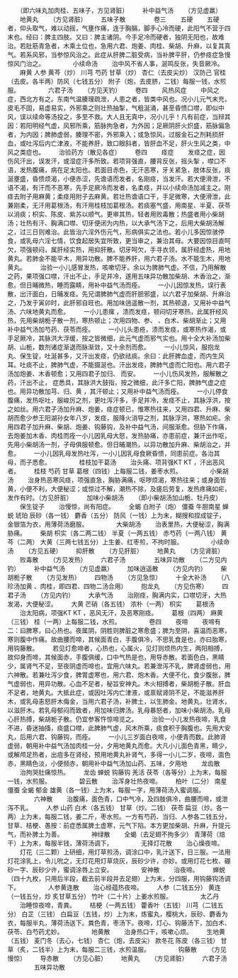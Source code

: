 <!-- { "loadSidebar": true } -->
　　（即六味丸加肉桂、五味子，方见肾脏）
　　补中益气汤
　　（方见虚羸）
　　地黄丸
　　（方见肾脏）
　　五味子散
　　
　　卷三
　　五硬
　　五硬者，仰头取气，难以动摇，气壅作痛，连于胸膈，脚手心冷而硬，此阳气不营于四末也。经曰：脾主四肢。又曰：脾主诸阴。今手足冷而硬者，独阴无阳也，故难治。若肚筋青急者，木乘土位也，急用六君、炮姜、肉桂、柴胡、升麻，以复其真气。若系风邪，当参惊风治之。此症从肝脾二脏受病，当补脾平肝，仍参痉症急慢惊风门治之。
　　
　　小续命汤
　　治中风不省人事，涎鸣反张，失音厥冷。
　　麻黄 人参 黄芩（炒） 川芎 芍药 甘草（炒） 杏仁（去皮尖炒） 汉防己 官桂（去皮。各半两）防风（七钱五分） 附子（炮，去皮脐，二钱）每服一钱，水煎服。
　　
　　六君子汤
　　（方见天钓）
　　卷四
　　风热风症
　　中风之症，西北方有之。东南气温腠理疏泄，人患之者，皆类中风也。况小儿元气未充，皮毛不固，易虚易实，外邪乘之则壮热抽掣，气粗涎涌，甚至昏愦口噤，即似中风，误以续命等汤投之，多至不救。大人且无真中，况小儿乎！凡有前症，当辩其因：若阳明经气虚，风邪所乘，筋脉拘急者，为外因；足厥阴肝火炽盛，筋脉偏急者，为内因；脾肺虚弱，腠理不密，外邪乘入；或急惊风，过服金石之剂耗损肝血，或吐泻后内亡津液，不能养肝，致口眼斜者，皆肝血不足，肝火生风之类，中风之类症也。
　　治验药方（散见各症）
　　卷四
　　痉症
　　发痉之症，因伤风汗出，误发汗，或湿症汗多所致。若项背强直，腰背反张，摇头掣 ，噤口不语，发热腹痛，病在足太阳也。若面目赤色，无汗恶寒，牙关紧急，肢体反张，痰涎壅盛，昏愦烦渴，小便赤涩，先谵语而发者，名刚痉，当发汗。若大便滑泄，不语不渴，有汗而不恶寒，先手足厥冷而发者，名柔痉，并以小续命汤加减主之。刚痉去附子用麻黄；柔痉用附子去麻黄。若壮热谵语口干，手足微寒，大便滑泄，此兼刚柔，无汗用葛根汤，有汗用桂枝加葛根汤。若痰塞气盛，用南星、半夏、茯苓以消痰；枳实、陈皮、紫苏以顺气。更审其热，轻者用败毒散；热盛者用小柴胡汤；壮热有汗、胸满口噤、切牙便闭为内热，以大承气汤下之，后用大柴胡汤解之，过三日则难治。此皆治六淫外伤元气，形病俱实之法也。若小儿多因惊骇停食，或乳母六淫七情，饮食起居失宜所致，更当审之，兼治其母。大要因惊目直呵欠，项强顿闷，属肝经实热，用抑肝散。切牙呵欠，手寻衣领，属肝经虚热，用地黄丸。若肺金不能平木，用异功散。脾不能养肝，用六君子汤。水不能生木，用地黄丸。
　　治验一小儿感冒发热，咳嗽切牙。余以为脾肺气虚。不信，乃用解散之药，果项强口噤，汗出不止，手足并冷，遂用五味异功散加柴胡、木香治之，渐愈。但日晡微热，睡而露睛，用补中益气汤而痊。
　　一小儿因惊发热，误行表散，出汗面白，日晡发痉。先兄谓脾肺气虚而肝胆邪盛，以六君子加柴胡、升麻治之，乃发于寅卯时，此肝邪自旺也。用加味逍遥散一剂，其热顿退，又用补中益气汤、六味地黄丸而愈。
　　一小儿患瘰 ，溃而发痉，顿闷切牙寒热，此属肝经风热，先用柴胡栀子散一剂，寒热顿止；次用四物、参、 、白术、柴胡渐止；又用补中益气汤加芍药、茯苓而痊。
　　一小儿头患疮，溃而发痉，或寒热作渴，或手足厥冷，其脉洪大浮缓，按之皆微细，此元气虚而邪气实也。用十全大补汤加柴胡、山栀，数剂诸症渐退而脉渐敛，又十余剂而愈。
　　一小儿惊风，服抱龙丸、保生锭，吐涎甚多，又汗出发痉，仍欲祛痰。余曰：此肝脾血虚，而内生风耳。吐痰不止，脾肺气虚，不能摄涎也。汗出发痉，脾肺气虚而亡阳也。用六君子汤加炮姜、木香顿愈；又用四君子加归、 而安。
　　一小儿伤风发热，服解散之药，汗出不止， 症悉具，其脉洪大鼓指，按之微细，此汗多亡阳，脾肺气虚之症也。用异功散加芎、归、黄 ，其汗顿止；又用补中益气汤而痊。
　　一小儿停食腹痛，发热呕吐，服峻厉之剂，更吐泻汗多，手足并冷，发痉不止，其脉浮洪，按之如丝。用六君子汤加升麻、炮姜，痉症顿已，惟寒热往来，又用四君、升麻、柴胡而愈少参王阳湖孙女年八岁，发痉，服降火消导之剂，其脉浮洪，寒热如疟。余用四君子加升麻、柴胡、炮姜、钩藤钩，及补中益气汤，间服渐愈。但胁下作痛，去炮姜加木香、肉桂而痊一小儿因乳母大怒，发热胁痛，亦患前症，兼汗出作呕，先用小柴胡汤一剂，子母俱服顿愈。但日晡潮热，以异功散加升麻、柴胡治之，并愈。
　　一小儿因乳母发热吐泻，一小儿因乳母食厥昏愦，同患前症。各治其母，而子悉愈。
　　
　　桂枝加干葛汤
　　治头痛、项背强KT KT ，汗出恶风者。
　　桂枝 芍药 甘草 葛根（四钱）上每服二钱，姜枣水煎。
　　
　　小柴胡汤
　　治身热恶寒风痉，项强直急，胸胁满痛，呕哕烦渴，寒热往来；或身面皆黄，小便不利，大便秘涩；或惊过不解，潮热不除，及瘥后劳复，发热疼痛如疟，发作有时。（方见肝脏）
　　加味小柴胡汤
　　（即小柴胡汤加山栀、牡丹皮）
　　保生锭子
　　治慢惊，尚有阳症。
　　全蝎 白附子（炮） 僵蚕 牛胆南星 蝉蜕 琥珀 辰砂（各一钱） 麝香（五分） 防风（一钱）上为末，糊搜和捏成锭子，金银箔为衣，用薄荷汤磨服。
　　
　　大柴胡汤
　　治表里热，大便秘涩，胸满胁痛。
　　柴胡 枳实（各二两二钱） 半夏（一两五钱） 赤芍药（一两八钱） 黄芩（二两） 大黄（三两七钱五分）上生姜、红枣煎，不拘时服。
　　
　　小续命汤
　　（方见五硬）
　　抑肝散
　　（方见肝脏）
　　地黄丸
　　（方见肾脏）
　　败毒散
　　（方见发热）
　　六君子汤
　　
　　五味异功散
　　（二方见内钓）
　　补中益气汤
　　（方见虚羸）
　　加味逍遥散
　　（方见内钓）
　　柴胡栀子散
　　（方见发热）
　　四物汤
　　（方见急惊）
　　十全大补汤
　　（八珍汤加黄 、肉桂，即四君、四物二汤合用）
　　抱龙丸
　　（方见伤寒）
　　四君子汤
　　（方见内钓）
　　大承气汤
　　治刚痉，胸满内实，口噤切牙，大热发渴，大便秘涩。
　　大黄 芒硝（各五钱） 浓朴（一两） 枳实
　　葛根汤
　　治太阳病，项强KT KT ，恶风无汗，及恶寒刚痉。
　　葛根（四两） 麻黄（三钱） 桂（一两）上每服二钱，水煎。
　　
　　卷四
　　夜啼
　　夜啼有二：曰脾寒，曰心热也。夜属阴，阴胜则脾脏之寒愈盛；脾为至阴，喜温而恶寒，寒则腹中作痛。故曲腰而啼，其候面青白，手腹俱冷，不思乳食是也，亦曰胎寒，用钩藤散。
　　若见灯愈啼者，心热也，心属火，见灯则烦热内生，两阳相搏，故仰身而啼，其候面赤，手腹俱缓，口中气热是也，用导赤散。若面色白，黑睛少，属肾气不足，至夜阴虚而啼也，宜用六味丸。若兼泄泻不乳，脾肾虚弱也，用六神散。若兼吐泻少食，脾胃虚寒也，用六君、炮木香。大便不化，食少腹胀，脾气虚弱也，用异功散。心血不足者，秘旨安神丸。木火相搏者，柴胡栀子散。肝血不足者，地黄丸。大抵此症，或因吐泻内亡津液，或禀赋肾阴不足，不能滋养肝木，或乳母恚怒肝木侮金，当用六君子汤，补脾土，以生肺金。地黄丸，壮肾水，以滋肝木。若乳母郁闷而致者，用加味归脾汤。乳母暴怒者，加味小柴胡汤。乳母心肝热搏，柴胡栀子散。仍宜参客忤惊啼览之。
　　治验一小儿发热夜啼，乳食不进，昏迷抽搐，痰盛口噤，此脾肺气虚，风木所乘，痰食积于胸腹也。先用大安丸，后用六君、钩藤钩，而痊。
　　一小儿三岁面白夜啼，小便青而数。此肺肾虚弱，朝用补中益气汤加肉桂一分，夕用地黄丸而愈。大凡小儿面色青黑，睛少，或解颅足热者，出痘多在肾经，预用地黄丸补肾气，多得一小儿二岁，夜啼，面色赤，黑睛色淡，小便频赤，朝用补中益气汤加山药、五味，夕用地
　　龙齿散
　　治拘哭肚痛惊热。
　　龙齿 蝉蜕 钩藤钩 羌活 茯苓（各等分）上为末，每服一钱，水煎服。
　　
　　碧云散
　　治浑身壮热夜啼。
　　柏叶（二分） 南星 僵蚕 全蝎 郁金 雄黄（各一钱）上为末，每服一字，用薄荷汤入蜜调服。
　　
　　六神散
　　治腹痛，面色青，口中气冷，及四肢俱冷，曲腰而啼，或泄泻不乳。
　　人参 山药 白术（各五钱） 甘草（炒。二钱） 茯苓 扁豆（炒。各一两）上为末，每服二钱，姜二斤，枣水煎。一方有芍药、当归、人参各二钱五分，甘草、桔梗、愚按：前症悉属脾土虚寒，元气下陷。本方更加柴胡、升麻，升提元气，而补脾土为善。
　　
　　神绿散
　　全蝎（去足翅不拘多少） 青薄荷（焙干）上为末，每服半钱，薄荷汤调下。
　　
　　无择灯花散
　　治心燥夜啼。
　　灯花（三二颗）上研细，用灯草煎汤，调涂口中，乳汁送下，日三服。一法用灯花涂乳上，令儿吮之，无灯花用灯草烧灰，辰砂少许，亦妙。或用灯花七枚、硼砂一字、辰砂少许，蜜调涂唇上立安。
　　
　　安神散
　　治夜啼。
　　蝉蜕（四十九枚，只用后半段，截去前半段并去足翅）上为末，分四服，用钩藤钩汤调下。
　　
　　人参黄连散
　　治心经蕴热夜啼。
　　人参（二钱五分） 黄连（一钱五分，炒 炙甘草五分） 竹叶（二十片）上姜水煎服。
　　
　　太乙丹
　　治睡惊夜啼，青粪。
　　桔梗（一两五钱） 藿香叶（五钱） 川芎（二钱五分） 白芷（三钱） 白扁豆（五钱，炒）上为末，炼蜜丸，樱桃大，辰砂、麝香为衣，每服半丸，薄荷汤送下。粪色青，枣汤下。夜啼，灯心、钩藤汤下，加白术、茯苓、白芍药尤妙。
　　
　　地黄散
　　治身热口干，咳嗽心烦。
　　生地黄（五钱） 麦门冬（去心，七钱） 杏仁（炮，去皮尖） 款冬花 陈皮（各三钱） 甘草（炙，二钱半）上为末，每服二三钱，水煎温服。
　　
　　钩藤散
　　（方见慢惊）
　　导赤散
　　（方见心脏）
　　地黄丸
　　（方见肾脏）
　　六君子汤
　　
　　五味异功散
